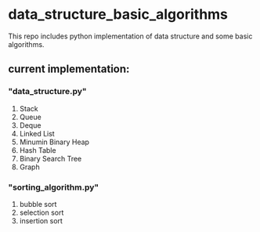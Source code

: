 # data_structure_basic_algorithms

This repo includes python implementation of data structure and
some basic algorithms.

## current implementation:

### "data_structure.py"
1. Stack
2. Queue
3. Deque
4. Linked List
5. Minumin Binary Heap
6. Hash Table
7. Binary Search Tree
8. Graph

### "sorting_algorithm.py"
1. bubble sort
2. selection sort
3. insertion sort
